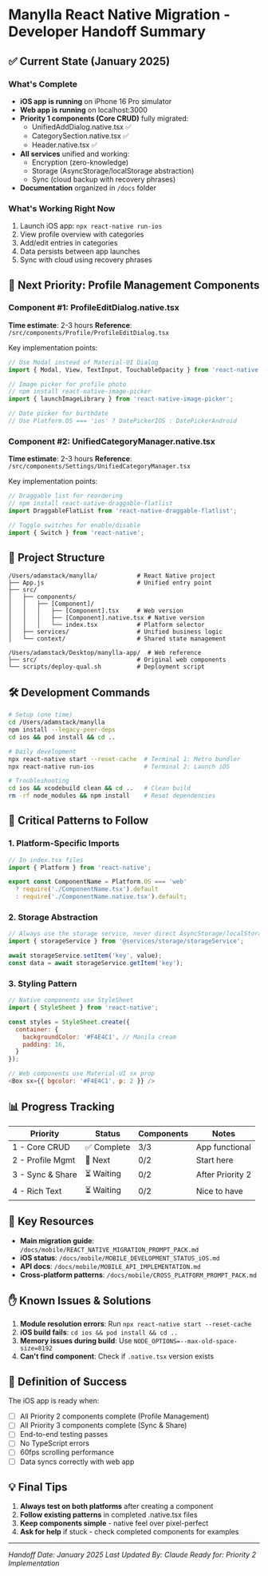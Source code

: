 # Manylla React Native Migration - Developer Handoff Summary

## ✅ Current State (January 2025)

### What's Complete
- **iOS app is running** on iPhone 16 Pro simulator
- **Web app is running** on localhost:3000
- **Priority 1 components (Core CRUD)** fully migrated:
  - UnifiedAddDialog.native.tsx ✅
  - CategorySection.native.tsx ✅  
  - Header.native.tsx ✅
- **All services** unified and working:
  - Encryption (zero-knowledge)
  - Storage (AsyncStorage/localStorage abstraction)
  - Sync (cloud backup with recovery phrases)
- **Documentation** organized in `/docs` folder

### What's Working Right Now
1. Launch iOS app: `npx react-native run-ios`
2. View profile overview with categories
3. Add/edit entries in categories
4. Data persists between app launches
5. Sync with cloud using recovery phrases

## 🎯 Next Priority: Profile Management Components

### Component #1: ProfileEditDialog.native.tsx
**Time estimate**: 2-3 hours
**Reference**: `/src/components/Profile/ProfileEditDialog.tsx`

Key implementation points:
```javascript
// Use Modal instead of Material-UI Dialog
import { Modal, View, TextInput, TouchableOpacity } from 'react-native';

// Image picker for profile photo
// npm install react-native-image-picker
import { launchImageLibrary } from 'react-native-image-picker';

// Date picker for birthdate
// Use Platform.OS === 'ios' ? DatePickerIOS : DatePickerAndroid
```

### Component #2: UnifiedCategoryManager.native.tsx  
**Time estimate**: 2-3 hours
**Reference**: `/src/components/Settings/UnifiedCategoryManager.tsx`

Key implementation points:
```javascript
// Draggable list for reordering
// npm install react-native-draggable-flatlist
import DraggableFlatList from 'react-native-draggable-flatlist';

// Toggle switches for enable/disable
import { Switch } from 'react-native';
```

## 📁 Project Structure

```
/Users/adamstack/manylla/           # React Native project
├── App.js                          # Unified entry point
├── src/
│   ├── components/
│   │   ├── [Component]/
│   │   │   ├── [Component].tsx     # Web version
│   │   │   ├── [Component].native.tsx # Native version
│   │   │   └── index.tsx           # Platform selector
│   ├── services/                   # Unified business logic
│   └── context/                    # Shared state management

/Users/adamstack/Desktop/manylla-app/  # Web reference
├── src/                            # Original web components
└── scripts/deploy-qual.sh          # Deployment script
```

## 🛠️ Development Commands

```bash
# Setup (one time)
cd /Users/adamstack/manylla
npm install --legacy-peer-deps
cd ios && pod install && cd ..

# Daily development
npx react-native start --reset-cache  # Terminal 1: Metro bundler
npx react-native run-ios              # Terminal 2: Launch iOS

# Troubleshooting
cd ios && xcodebuild clean && cd ..   # Clean build
rm -rf node_modules && npm install    # Reset dependencies
```

## 🚨 Critical Patterns to Follow

### 1. Platform-Specific Imports
```javascript
// In index.tsx files
import { Platform } from 'react-native';

export const ComponentName = Platform.OS === 'web'
  ? require('./ComponentName.tsx').default
  : require('./ComponentName.native.tsx').default;
```

### 2. Storage Abstraction
```javascript
// Always use the storage service, never direct AsyncStorage/localStorage
import { storageService } from '@services/storage/storageService';

await storageService.setItem('key', value);
const data = await storageService.getItem('key');
```

### 3. Styling Pattern
```javascript
// Native components use StyleSheet
import { StyleSheet } from 'react-native';

const styles = StyleSheet.create({
  container: {
    backgroundColor: '#F4E4C1', // Manila cream
    padding: 16,
  }
});

// Web components use Material-UI sx prop
<Box sx={{ bgcolor: '#F4E4C1', p: 2 }} />
```

## 📊 Progress Tracking

| Priority | Status | Components | Notes |
|----------|--------|------------|-------|
| 1 - Core CRUD | ✅ Complete | 3/3 | App functional |
| 2 - Profile Mgmt | 🚧 Next | 0/2 | Start here |
| 3 - Sync & Share | ⏳ Waiting | 0/2 | After Priority 2 |
| 4 - Rich Text | ⏳ Waiting | 0/2 | Nice to have |

## 🔗 Key Resources

- **Main migration guide**: `/docs/mobile/REACT_NATIVE_MIGRATION_PROMPT_PACK.md`
- **iOS status**: `/docs/mobile/MOBILE_DEVELOPMENT_STATUS_iOS.md`
- **API docs**: `/docs/mobile/MOBILE_API_IMPLEMENTATION.md`
- **Cross-platform patterns**: `/docs/mobile/CROSS_PLATFORM_PROMPT_PACK.md`

## ✋ Known Issues & Solutions

1. **Module resolution errors**: Run `npx react-native start --reset-cache`
2. **iOS build fails**: `cd ios && pod install && cd ..`
3. **Memory issues during build**: Use `NODE_OPTIONS=--max-old-space-size=8192`
4. **Can't find component**: Check if `.native.tsx` version exists

## 🎯 Definition of Success

The iOS app is ready when:
- [ ] All Priority 2 components complete (Profile Management)
- [ ] All Priority 3 components complete (Sync & Share)  
- [ ] End-to-end testing passes
- [ ] No TypeScript errors
- [ ] 60fps scrolling performance
- [ ] Data syncs correctly with web app

## 💡 Final Tips

1. **Always test on both platforms** after creating a component
2. **Follow existing patterns** in completed .native.tsx files
3. **Keep components simple** - native feel over pixel-perfect
4. **Ask for help** if stuck - check completed components for examples

---

*Handoff Date: January 2025*
*Last Updated By: Claude*
*Ready for: Priority 2 Implementation*